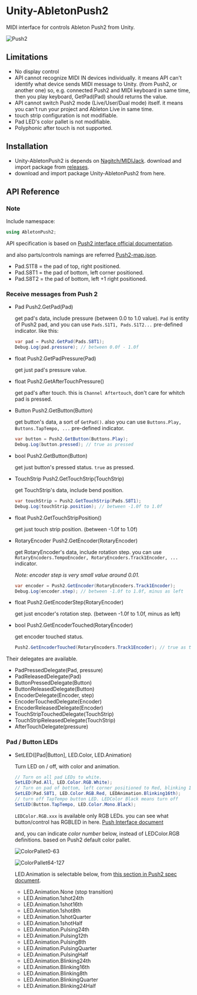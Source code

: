 # Unity-AbletonPush2

MIDI interface for controls Ableton Push2 from Unity.

![Push2](https://github.com/Nagitch/Unity-AbletonPush2/blob/orphan-docs/images/push2.jpg)

## Limitations

- No display control
- API cannot recognize MIDI IN devices individually. it means API can't identify what device sends MIDI message to Unity. (from Push2, or another one) so, e.g. connected Push2 and MIDI keyboard in same time, then you play keyboard, GetPad(Pad) should returns the value.
- API cannot switch Push2 mode (Live/User/Dual mode) itself. it means you can't run your project and Ableton Live in same time.
- touch strip configuration is not modifiable.
- Pad LED's color pallet is not modifiable.
- Polyphonic after touch is not supported.

## Installation

- Unity-AbletonPush2 is depends on [Nagitch/MIDIJack](https://github.com/Nagitch/MidiJack). download and import package from [releases](https://github.com/Nagitch/MidiJack/releases).
- download and import package Unity-AbletonPush2 from here.

## API Reference

### Note

Include namespace:

```cs
using AbletonPush2;
```

API specification is based on [Push2 interface official documentation](https://github.com/Ableton/push-interface/blob/master/doc/AbletonPush2MIDIDisplayInterface.asc).

and also parts/controls namings are referred [Push2-map.json](https://github.com/Ableton/push-interface/blob/master/doc/Push2-map.json).

- Pad.S1T8 = the pad of top, right positioned.
- Pad.S8T1 = the pad of bottom, left corner positioned.
- Pad.S8T2 = the pad of bottom, left +1 right positioned.

### Receive messages from Push 2

- Pad Push2.GetPad(Pad)

    get pad's data, include pressure (between 0.0 to 1.0 value). `Pad` is entity of Push2 pad,
    and you can use `Pads.S1T1, Pads.S1T2...` pre-defined indicator. like this:

    ```cs
    var pad = Push2.GetPad(Pads.S8T1);
    Debug.Log(pad.pressure); // between 0.0f - 1.0f
    ```

- float Push2.GetPadPressure(Pad)

    get just pad's pressure value.

- float Push2.GetAfterTouchPressure()

    get pad's after touch. this is `Channel Aftertouch`, don't care for whitch pad is pressed.

- Button Push2.GetButton(Button)

    get button's data, a sort of `GetPad()`. also you can use `Buttons.Play, Buttons.TapTempo, ...` pre-defined indicator.

    ```cs
    var button = Push2.GetButton(Buttons.Play);
    Debug.Log(button.pressed); // true as pressed
    ```

- bool Push2.GetButton(Button)

    get just button's pressed status. `true` as pressed.

- TouchStrip Push2.GetTouchStrip(TouchStrip)

    get TouchStrip's data, include bend position.

    ```cs
    var touchStrip = Push2.GetTouchStrip(Pads.S8T1);
    Debug.Log(touchStrip.position); // between -1.0f to 1.0f
    ```

- float Push2.GetTouchStripPosition()

    get just touch strip position. (between -1.0f to 1.0f)

- RotaryEncoder Push2.GetEncoder(RotaryEncoder)

    get RotaryEncoder's data, include rotation step. you can use `RotaryEncoders.TempoEncoder, RotaryEncoders.Track1Encoder, ...` indicator.

    _Note: encoder step is very small value around 0.01._

    ```cs
    var encoder = Push2.GetEncoder(RotaryEncoders.Track1Encoder);
    Debug.Log(encoder.step); // between -1.0f to 1.0f, minus as left
    ```

- float Push2.GetEncoderStep(RotaryEncoder)

    get just encoder's rotation step. (between -1.0f to 1.0f, minus as left)

- bool Push2.GetEncoderTouched(RotaryEncoder)

    get encoder touched status.

    ```cs
    Push2.GetEncoderTouched(RotaryEncoders.Track1Encoder); // true as touched
    ```


Their delegates are available.

- PadPressedDelegate(Pad, pressure)
- PadReleasedDelegate(Pad)
- ButtonPressedDelegate(Button)
- ButtonReleasedDelegate(Button)
- EncoderDelegate(Encoder, step)
- EncoderTouchedDelegate(Encoder)
- EncoderReleasedDelegate(Encoder)
- TouchStripTouchedDelegate(TouchStrip)
- TouchStripReleasedDelegate(TouchStrip)
- AfterTouchDelegate(pressure)


### Pad / Button LEDs

- SetLED(\[Pad|Button\], LED.Color, LED.Animation)

  Turn LED on / off, with color and animation.

  ```cs
  // Turn on all pad LEDs to white.
  SetLED(Pad.All, LED.Color.RGB.White);
  // Turn on pad of bottom, left corner positioned to Red, blinking 16 beat
  SetLED(Pad.S8T1, LED.Color.RGB.Red, LEDAnimation.Blinking16th);
  // turn off TapTempo button LED. LEDColor Black means turn off
  SetLED(Button.TapTempo, LED.Color.Mono.Black);
  ```

  `LEDColor.RGB.xxx` is available only RGB LEDs. you can see what button/control has RGBLED in here. [Push Interface document](https://github.com/Ableton/push-interface/blob/master/doc/AbletonPush2MIDIDisplayInterface.asc#MIDI%20Mapping)

  and, you can indicate _color number_ below, instead of LEDColor.RGB definitions. based on Push2 default color pallet.

  ![ColorPallet0-63](https://github.com/Nagitch/Unity-AbletonPush2/blob/orphan-docs/images/color-pallet-1.jpeg)

  ![ColorPallet64-127](https://github.com/Nagitch/Unity-AbletonPush2/blob/orphan-docs/images/color-pallet-2.jpeg)

  LED.Animation is selectable below, from [this section in Push2 spec document](https://github.com/Ableton/push-interface/blob/master/doc/AbletonPush2MIDIDisplayInterface.asc#LED%20Animation).

  - LED.Animation.None (stop transition)
  - LED.Animation.1shot24th
  - LED.Animation.1shot16th
  - LED.Animation.1shot8th
  - LED.Animation.1shotQuarter
  - LED.Animation.1shotHalf
  - LED.Animation.Pulsing24th
  - LED.Animation.Pulsing12th
  - LED.Animation.Pulsing8th
  - LED.Animation.PulsingQuarter
  - LED.Animation.PulsingHalf
  - LED.Animation.Blinking24th
  - LED.Animation.Blinking16th
  - LED.Animation.Blinking8th
  - LED.Animation.BlinkingQuarter
  - LED.Animation.Blinking24Half
